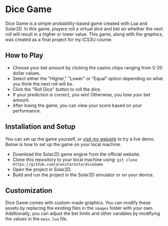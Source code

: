 # Dice Game
Dice Game is a simple probability-based game created with Lua and Solar2D. In this game, players roll a virtual dice and bet on whether the next roll will result in a higher or lower value. This game, along with the graphics, was created as a final project for my ICS3U course.

## How to Play
* Choose your bet amount by clicking the casino chips ranging from 5-20 dollar values.
* Select either the "Higher," "Lower" or “Equal” option depending on what you think the next roll will be.
* Click the "Roll Dice" button to roll the dice.
* If your prediction is correct, you win! Otherwise, you lose your bet amount.
* After losing the game, you can view your score based on your performance.

## Installation and Setup
You can set up the game yourself, or [visit my website](https://alexstarosta.dev/) to try a live demo. Below is how to set up the game on your local machine.

* Download the Solar2D game engine from the official website.
* Clone this repository to your local machine using: `git clone https://github.com/alexstarosta/diceGame`
* Open the project in Solar2D.
* Build and run the project in the Solar2D simulator or on your device.

## Customization

Dice Game comes with custom-made graphics. You can modify these assets by replacing the existing files in the `images` folder with your own. Additionally, you can adjust the bet limits and other variables by modifying the values in the `main.lua` file.
